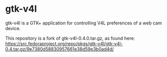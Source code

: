# gtk-v4l

gtk-v4l is a GTK+ application for controlling V4L preferences of
a web cam device.

This repository is a fork of gtk-v4l-0.4.0.tar.gz, as found here: https://src.fedoraproject.org/repo/pkgs/gtk-v4l/gtk-v4l-0.4.tar.gz/9e7380d58830957661e38d59e3b0ad4d/

